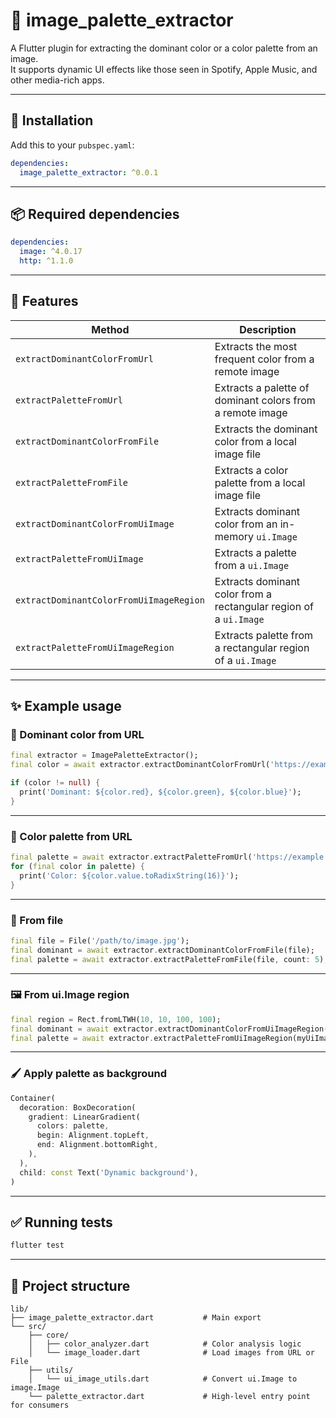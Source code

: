 # 🎨 image_palette_extractor
A Flutter plugin for extracting the dominant color or a color palette from an image.  
It supports dynamic UI effects like those seen in Spotify, Apple Music, and other media-rich apps.

---
## 🚀 Installation
Add this to your `pubspec.yaml`:

```yaml
dependencies:
  image_palette_extractor: ^0.0.1
```

---
## 📦 Required dependencies
```yaml
dependencies:
  image: ^4.0.17
  http: ^1.1.0
```

---
## 🧠 Features
| Method                                     | Description                                                           |
|--------------------------------------------|-----------------------------------------------------------------------|
| `extractDominantColorFromUrl`              | Extracts the most frequent color from a remote image                 |
| `extractPaletteFromUrl`                    | Extracts a palette of dominant colors from a remote image            |
| `extractDominantColorFromFile`             | Extracts the dominant color from a local image file                  |
| `extractPaletteFromFile`                   | Extracts a color palette from a local image file                     |
| `extractDominantColorFromUiImage`          | Extracts dominant color from an in-memory `ui.Image`                 |
| `extractPaletteFromUiImage`                | Extracts a palette from a `ui.Image`                                 |
| `extractDominantColorFromUiImageRegion`    | Extracts dominant color from a rectangular region of a `ui.Image`    |
| `extractPaletteFromUiImageRegion`          | Extracts palette from a rectangular region of a `ui.Image`           |

---
## ✨ Example usage
### 🎯 Dominant color from URL
```dart
final extractor = ImagePaletteExtractor();
final color = await extractor.extractDominantColorFromUrl('https://example.com/image.jpg');

if (color != null) {
  print('Dominant: ${color.red}, ${color.green}, ${color.blue}');
}
```

---
### 🎨 Color palette from URL
```dart
final palette = await extractor.extractPaletteFromUrl('https://example.com/image.jpg', count: 3);
for (final color in palette) {
  print('Color: ${color.value.toRadixString(16)}');
}
```

---
### 📁 From file
```dart
final file = File('/path/to/image.jpg');
final dominant = await extractor.extractDominantColorFromFile(file);
final palette = await extractor.extractPaletteFromFile(file, count: 5);
```

---
### 🖼️ From ui.Image region
```dart
final region = Rect.fromLTWH(10, 10, 100, 100);
final dominant = await extractor.extractDominantColorFromUiImageRegion(myUiImage, region);
final palette = await extractor.extractPaletteFromUiImageRegion(myUiImage, region, count: 4);
```

---
### 🖌️ Apply palette as background
```dart
Container(
  decoration: BoxDecoration(
    gradient: LinearGradient(
      colors: palette,
      begin: Alignment.topLeft,
      end: Alignment.bottomRight,
    ),
  ),
  child: const Text('Dynamic background'),
)
```

---
## ✅ Running tests
```bash
flutter test
```

---
## 📁 Project structure
```
lib/
├── image_palette_extractor.dart           # Main export
└── src/
    ├── core/
    │   ├── color_analyzer.dart            # Color analysis logic
    │   └── image_loader.dart              # Load images from URL or File
    ├── utils/
    │   └── ui_image_utils.dart            # Convert ui.Image to image.Image
    └── palette_extractor.dart             # High-level entry point for consumers
```
